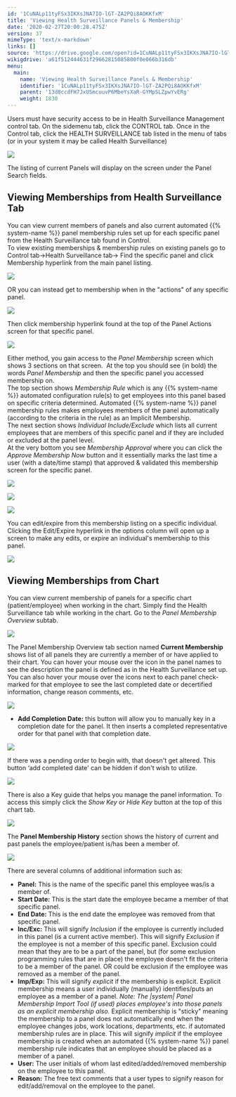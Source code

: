 ```yaml
---
id: '1CuNALp11tyFSx3IKXsJNA7IO-lGT-ZA2PQi8AOKKfxM'
title: 'Viewing Health Surveillance Panels & Membership'
date: '2020-02-27T20:00:28.475Z'
version: 37
mimeType: 'text/x-markdown'
links: []
source: 'https://drive.google.com/open?id=1CuNALp11tyFSx3IKXsJNA7IO-lGT-ZA2PQi8AOKKfxM'
wikigdrive: 'a61f512444631f29662815085800f0e066b316db'
menu:
  main:
    name: 'Viewing Health Surveillance Panels & Membership'
    identifier: '1CuNALp11tyFSx3IKXsJNA7IO-lGT-ZA2PQi8AOKKfxM'
    parent: '13d8ccdFH7JxUSmcuuvP6MbeYsXaR-GYMpSLZpwYvERg'
    weight: 1830
---
```

Users must have security access to be in Health Surveillance Management control tab. On the sidemenu tab, click the CONTROL tab. Once in the Control tab, click the HEALTH SURVEILLANCE tab listed in the menu of tabs (or in your system it may be called Health Surveillance)
  
![](../viewing-health-surveillance-panels-and-membership.assets/100002010000053F000001946B012D226089705B.png)  

The listing of current Panels will display on the screen under the Panel Search fields.
  
## Viewing Memberships from Health Surveillance Tab  
  
You can view current members of panels and also current automated {{% system-name %}} panel membership rules set up for each specific panel from the Health Surveillance tab found in Control.  
To view existing memberships & membership rules on existing panels go to Control tab→Health Surveillance tab→ Find the specific panel and click Membership hyperlink from the main panel listing.
  
![](../viewing-health-surveillance-panels-and-membership.assets/100002010000042B0000009D76F89B671B7210CA.png)  

OR you can instead get to membership when in the "actions" of any specific panel.
  
![](../viewing-health-surveillance-panels-and-membership.assets/100002010000042500000094ACB96F8D8ED86ECF.png)  

Then click membership hyperlink found at the top of the Panel Actions screen for that specific panel.
  
![](../viewing-health-surveillance-panels-and-membership.assets/1000020100000459000000EBD430A47C6195FC9B.png)  

Either method, you gain access to the *Panel Membership* screen which shows 3 sections on that screen.  At the top you should see (in bold) the words *Panel Membership* and then the specific panel you accessed membership on.  
The top section shows *Membership Rule* which is any {{% system-name %}} automated configuration rule(s) to get employees into this panel based on specific criteria determined. Automated {{% system-name %}} panel membership rules makes employees members of the panel automatically (according to the criteria in the rule) as an Implicit Membership.  
The next section shows *Individual Include/Exclude* which lists all current employees that are members of this specific panel and if they are included or excluded at the panel level.  
At the very bottom you see *Membership Approval* where you can click the *Approve Membership Now* button and it essentially marks the last time a user (with a date/time stamp) that approved & validated this membership screen for the specific panel.
  
![](../viewing-health-surveillance-panels-and-membership.assets/10000201000004540000011776BDB69687794A3B.png)  

  
![](../viewing-health-surveillance-panels-and-membership.assets/10000201000000D70000004F9263040C6BC7887F.png)  

  
![](../viewing-health-surveillance-panels-and-membership.assets/10000201000001040000004E4F6980F42045AE08.png)  

You can edit/expire from this membership listing on a specific individual. Clicking the Edit/Expire hyperlink in the options column will open up a screen to make any edits, or expire an individual's membership to this panel.
  
![](../viewing-health-surveillance-panels-and-membership.assets/10000201000001DF000000FD8064CE89A67AF2F3.png)  

  
## Viewing Memberships from Chart  
  
You can view current membership of panels for a specific chart (patient/employee) when working in the chart. Simply find the Health Surveillance tab while working in the chart. Go to the *Panel Membership Overview* subtab.
  
![](../viewing-health-surveillance-panels-and-membership.assets/100002010000053700000254FF70E4070A1FB835.png)  

The Panel Membership Overview tab section named **Current Membership** shows list of all panels they are currently a member of or have applied to their chart. You can hover your mouse over the icon in the panel names to see the description the panel is defined as in the Health Surveillance set up. You can also hover your mouse over the icons next to each panel check-marked for that employee to see the last completed date or decertified information, change reason comments, etc.
  
![](../viewing-health-surveillance-panels-and-membership.assets/10000000000003F800000064DA7BC50BE5F7A44A.png)  

* <strong>Add Completion Date:</strong> this button will allow you to manually key in a completion date for the panel. It then inserts a completed representative order for that panel with that completion date.
  
![](../viewing-health-surveillance-panels-and-membership.assets/10000000000002E30000006C3C9537600E31D020.png)  

If there was a pending order to begin with, that doesn't get altered. This button ‘add completed date' can be hidden if don't wish to utilize.
  
![](../viewing-health-surveillance-panels-and-membership.assets/10000000000001E700000072B0E3798BFF566570.png)  

There is also a Key guide that helps you manage the panel information. To access this simply click the *Show Key* or *Hide Key* button at the top of this chart tab.
  
![](../viewing-health-surveillance-panels-and-membership.assets/1000020100000515000001953404DC429051FCF4.png)  

The **Panel Membership History** section shows the history of current and past panels the employee/patient is/has been a member of.
  
![](../viewing-health-surveillance-panels-and-membership.assets/100002010000049F00000075581EA66E3BD14351.png)  

There are several columns of additional information such as:
* <strong>Panel:</strong> This is the name of the specific panel this employee was/is a member of.
* <strong>Start Date:</strong> This is the start date the employee became a member of that specific panel.
* <strong>End Date:</strong> This is the end date the employee was removed from that specific panel.
* <strong>Inc/Exc:</strong> This will signify <em>Inclusion</em> if the employee is currently included in this panel (is a current active member). This will signify <em>Exclusion</em> if the employee is not a member of this specific panel. Exclusion could mean that they are to be a part of the panel, but (for some exclusion programming rules that are in place) the employee doesn't fit the criteria to be a member of the panel. OR could be exclusion if the employee was removed as a member of the panel.
* <strong>Imp/Exp:</strong> This will signify <em>explicit</em> if the membership is explicit. Explicit membership means a user individually (manually) identifies/puts an employee as a member of a panel. <em>Note: The |system| Panel Membership Import Tool (if used) places employee's into those panels as an explicit membership also.</em> Explicit membership is "sticky" meaning the membership to a panel does not automatically end when the employee changes jobs, work locations, departments, etc. if automated membership rules are in place. This will signify <em>implicit</em> if the employee membership is created when an automated {{% system-name %}} panel membership rule indicates that an employee should be placed as a member of a panel.
* <strong>User:</strong> The user initials of whom last edited/added/removed membership on the employee to this panel.
* <strong>Reason:</strong> The free text comments that a user types to signify reason for edit/add/removal on the employee to the panel.
